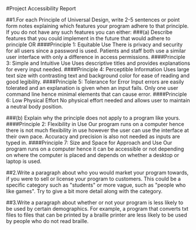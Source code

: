 #Project Accessibility Report

##1.For each Principle of Universal Design, write 2-5 sentences or point form notes explaining which features your program adhere to that principle. If you do not have any such features you can either:
###(a) Describe features that you could implement in the future that would adhere to principle OR
####Principle 1: Equitable Use
There is privacy and security for all users since a password is used.
Patients and staff both use a similar user interface with only a difference in access permissions.
####Principle 3: Simple and Intuitive Use
Uses descriptive titles and provides explanations for every input needed.
####Principle 4: Perceptible Information
Uses large text size with contrasting text and background color for ease of reading and good legibility.
####Principle 5: Tolerance for Error
Input errors are easily tolerated and an explanation is given when an input fails. 
Only one user command line hence minimal elements that can cause error.
####Principle 6: Low Physical Effort
No physical effort needed and allows user to maintain a neutral body position.

###(b) Explain why the principle does not apply to a program like yours.
####Principle 2: Flexibility in Use
Our program runs on a computer hence there is not much flexibility in use however
the user can use the interface at their own pace. 
Accuracy and precision is also not needed as inputs are typed in.
####Principle 7: Size and Space for Approach and Use
Our program runs on a computer hence it can be accessible or not depending on where the computer is placed and 
depends on whether a desktop or laptop is used.

##2.Write a paragraph about who you would market your program towards, if you were to sell or license your program to customers. This could be a specific category such as "students" or more vague, such as "people who like games". Try to give a bit more detail along with the category.

##3.Write a paragraph about whether or not your program is less likely to be used by certain demographics. For example, a program that converts txt files to files that can be printed by a braille printer are less likely to be used by people who do not read braille.